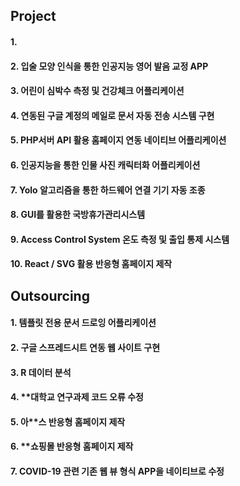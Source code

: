 
## Project

#### 1. 
#### 2. 입술 모양 인식을 통한 인공지능 영어 발음 교정 APP
#### 3. 어린이 심박수 측정 및 건강체크 어플리케이션
#### 4. 연동된 구글 계정의 메일로 문서 자동 전송 시스템 구현
#### 5. PHP서버 API 활용 홈페이지 연동 네이티브 어플리케이션
#### 6. 인공지능을 통한 인물 사진 캐릭터화 어플리케이션
#### 7. Yolo 알고리즘을 통한 하드웨어 연결 기기 자동 조종
#### 8. GUI를 활용한 국방휴가관리시스템
#### 9. Access Control System 온도 측정 및 출입 통제 시스템
#### 10. React / SVG 활용 반응형 홈페이지 제작

## Outsourcing

#### 1. 템플릿 전용 문서 드로잉 어플리케이션
#### 2. 구글 스프레드시트 연동 웹 사이트 구현
#### 3. R 데이터 분석
#### 4. **대학교 연구과제 코드 오류 수정
#### 5. 아**스 반응형 홈페이지 제작
#### 6. **쇼핑몰 반응형 홈페이지 제작
#### 7. COVID-19 관련 기존 웹 뷰 형식 APP을 네이티브로 수정
